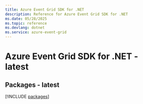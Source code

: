 ```yaml
---
title: Azure Event Grid SDK for .NET
description: Reference for Azure Event Grid SDK for .NET
ms.date: 05/28/2025
ms.topic: reference
ms.devlang: dotnet
ms.service: azure-event-grid
---
```

# Azure Event Grid SDK for .NET - latest
## Packages - latest
[!INCLUDE [packages](event-grid-index.md)]